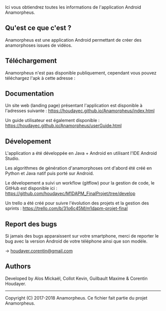Ici vous obtiendrez toutes les informations de l'application Android Anamorpheus.

Qu'est ce que c'est ?
-----------

Anamorpheus est une application Android permettant de créer des anamorphoses issues de vidéos.

Téléchargement
-----------

Anamorpheus n'est pas disponible publiquement, cependant vous pouvez téléchargez l'apk à cette adresse :

Documentation
-------------

Un site web (landing page) présentant l'application est disponible à l'adresses suivante : https://houdayec.github.io/Anamorpheus/index.html

Un guide utilisateur est également disponible : https://houdayec.github.io/Anamorpheus/userGuide.html

Dévelopement
-----------

L'application a été développée en Java + Android en utilisant l'IDE Android Studio.

Les algorithmes de génération d'anamorphoses ont d'abord été créé en Python et Java natif puis porté sur Android.

Le dévelopement a suivi un workflow (gitflow) pour la gestion de code, le GitHub est disponible ici : https://github.com/houdayec/M1DAPM_FinalProjet/tree/develop

Un trello a été créé pour suivre l'évolution des projets et la gestion des sprints : https://trello.com/b/31o6c45M/m1dapm-projet-final

Report des bugs
-------------

 Si jamais des bugs apparaissent sur votre smartphone, merci de reporter le bug avec la version Android de votre téléphone ainsi que son modèle.

-> houdayer.corentin@gmail.com

Authors
---------------------

Developed by Alos Mickaël, Collot Kevin, Guilbault Maxime & Corentin Houdayer.

-------------------------------------------------------------------------------
Copyright (C) 2017-2018 Anamorpheus.
Ce fichier fait partie du projet Anamorpheus.
